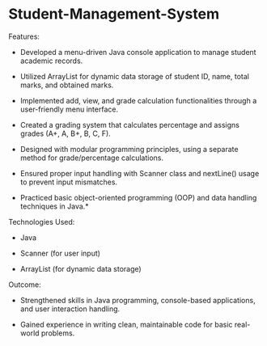 # Student-Management-System

Features:

- Developed a menu-driven Java console application to manage student academic records.

- Utilized ArrayList for dynamic data storage of student ID, name, total marks, and obtained marks.

- Implemented add, view, and grade calculation functionalities through a user-friendly menu interface.

- Created a grading system that calculates percentage and assigns grades (A+, A, B+, B, C, F).

- Designed with modular programming principles, using a separate method for grade/percentage calculations.

- Ensured proper input handling with Scanner class and nextLine() usage to prevent input mismatches.

- Practiced basic object-oriented programming (OOP) and data handling techniques in Java.*

Technologies Used:
- Java

- Scanner (for user input)

- ArrayList (for dynamic data storage)

Outcome:

- Strengthened skills in Java programming, console-based applications, and user interaction handling.

- Gained experience in writing clean, maintainable code for basic real-world problems.


